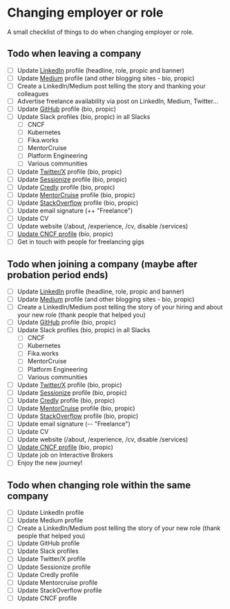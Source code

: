 # Changing employer or role

A small checklist of things to do when changing employer or role.

## Todo when leaving a company

- [ ] Update [LinkedIn](https://www.linkedin.com/in/mbianchidev/) profile (headline, role, propic and banner)
- [ ] Update [Medium](https://medium.com/@mbianchidev) profile (and other blogging sites - bio, propic)
- [ ] Create a LinkedIn/Medium post telling the story and thanking your colleagues
- [ ] Advertise freelance availability via post on LinkedIn, Medium, Twitter...
- [ ] Update [GitHub](https://github.com/mbianchidev) profile (bio, propic)
- [ ] Update Slack profiles (bio, propic) in all Slacks
  - [ ] CNCF
  - [ ] Kubernetes
  - [ ] Fika.works
  - [ ] MentorCruise
  - [ ] Platform Engineering
  - [ ] Various communities 
- [ ] Update [Twitter/X](https://x.com/mbianchidev) profile (bio, propic)
- [ ] Update [Sessionize](https://sessionize.com/mbianchidev/) profile (bio, propic)
- [ ] Update [Credly](https://www.credly.com/users/matteo-bianchi.17f3ab2b/badges) profile (bio, propic)
- [ ] Update [MentorCruise](https://mentorcruise.com/mentor/matteobianchi/) profile (bio, propic)
- [ ] Update [StackOverflow](https://stackoverflow.com/users/7410528/mbianchidev) profile (bio, propic)
- [ ] Update email signature (++ "Freelance")
- [ ] Update CV
- [ ] Update website (/about, /experience, /cv, disable /services)
- [ ] [Update CNCF profile](https://community.cncf.io/u/m9crwf/#/about) (bio, propic)
- [ ] Get in touch with people for freelancing gigs

## Todo when joining a company (maybe after probation period ends)

- [ ] Update [LinkedIn](https://www.linkedin.com/in/mbianchidev/) profile (headline, role, propic and banner)
- [ ] Update [Medium](https://medium.com/@mbianchidev) profile (and other blogging sites - bio, propic)
- [ ] Create a LinkedIn/Medium post telling the story of your hiring and about your new role (thank people that helped you)
- [ ] Update [GitHub](https://github.com/mbianchidev) profile (bio, propic)
- [ ] Update Slack profiles (bio, propic) in all Slacks
  - [ ] CNCF
  - [ ] Kubernetes
  - [ ] Fika.works
  - [ ] MentorCruise
  - [ ] Platform Engineering
  - [ ] Various communities 
- [ ] Update [Twitter/X](https://x.com/mbianchidev) profile (bio, propic)
- [ ] Update [Sessionize](https://sessionize.com/mbianchidev/) profile (bio, propic)
- [ ] Update [Credly](https://www.credly.com/users/matteo-bianchi.17f3ab2b/badges) profile (bio, propic)
- [ ] Update [MentorCruise](https://mentorcruise.com/mentor/matteobianchi/) profile (bio, propic)
- [ ] Update [StackOverflow](https://stackoverflow.com/users/7410528/mbianchidev) profile (bio, propic)
- [ ] Update email signature (-- "Freelance")
- [ ] Update CV
- [ ] Update website (/about, /experience, /cv, disable /services)
- [ ] [Update CNCF profile](https://community.cncf.io/u/m9crwf/#/about) (bio, propic)
- [ ] Update job on Interactive Brokers
- [ ] Enjoy the new journey!

## Todo when changing role within the same company

- [ ] Update LinkedIn profile
- [ ] Update Medium profile
- [ ] Create a LinkedIn/Medium post telling the story of your new role (thank people that helped you)
- [ ] Update GitHub profile
- [ ] Update Slack profiles
- [ ] Update Twitter/X profile
- [ ] Update Sessionize profile
- [ ] Update Credly profile
- [ ] Update Mentorcruise profile
- [ ] Update StackOverflow profile
- [ ] Update CNCF profile
